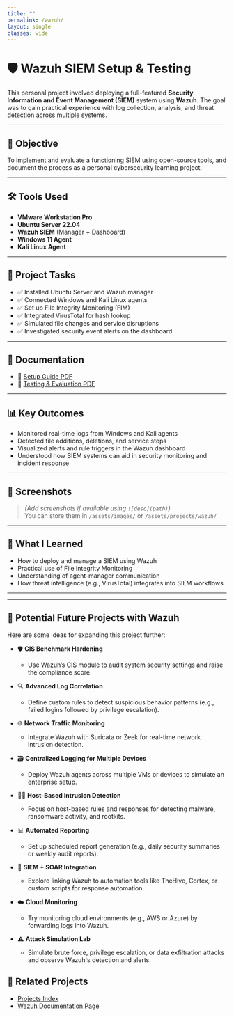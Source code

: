 ```yaml
---
title: ""
permalink: /wazuh/
layout: single
classes: wide
---
```


# 🛡️ Wazuh SIEM Setup & Testing

This personal project involved deploying a full-featured **Security Information and Event Management (SIEM)** system using **Wazuh**. The goal was to gain practical experience with log collection, analysis, and threat detection across multiple systems.

---

## 🎯 Objective

To implement and evaluate a functioning SIEM using open-source tools, and document the process as a personal cybersecurity learning project.

---

## 🛠️ Tools Used

- **VMware Workstation Pro**
- **Ubuntu Server 22.04**
- **Wazuh SIEM** (Manager + Dashboard)
- **Windows 11 Agent**
- **Kali Linux Agent**

---

## 🔧 Project Tasks

- ✅ Installed Ubuntu Server and Wazuh manager
- ✅ Connected Windows and Kali Linux agents
- ✅ Set up File Integrity Monitoring (FIM)
- ✅ Integrated VirusTotal for hash lookup
- ✅ Simulated file changes and service disruptions
- ✅ Investigated security event alerts on the dashboard

---

## 📄 Documentation

- 📘 [Setup Guide PDF](../../docs/wazuh-setup.pdf)
- 📘 [Testing & Evaluation PDF](../../docs/wazuh-testing.pdf)

---

## 📊 Key Outcomes

- Monitored real-time logs from Windows and Kali agents
- Detected file additions, deletions, and service stops
- Visualized alerts and rule triggers in the Wazuh dashboard
- Understood how SIEM systems can aid in security monitoring and incident response

---

## 📸 Screenshots

> *(Add screenshots if available using `![desc](path)`)*  
> You can store them in `/assets/images/` or `/assets/projects/wazuh/`

---

## 🧠 What I Learned

- How to deploy and manage a SIEM using Wazuh
- Practical use of File Integrity Monitoring
- Understanding of agent-manager communication
- How threat intelligence (e.g., VirusTotal) integrates into SIEM workflows

---

---

## 🚀 Potential Future Projects with Wazuh

Here are some ideas for expanding this project further:

- 🛡️ **CIS Benchmark Hardening**
  - Use Wazuh’s CIS module to audit system security settings and raise the compliance score.
  
- 🔍 **Advanced Log Correlation**
  - Define custom rules to detect suspicious behavior patterns (e.g., failed logins followed by privilege escalation).

- 🌐 **Network Traffic Monitoring**
  - Integrate Wazuh with Suricata or Zeek for real-time network intrusion detection.

- 🗃️ **Centralized Logging for Multiple Devices**
  - Deploy Wazuh agents across multiple VMs or devices to simulate an enterprise setup.

- 🧑‍💼 **Host-Based Intrusion Detection**
  - Focus on host-based rules and responses for detecting malware, ransomware activity, and rootkits.

- 📊 **Automated Reporting**
  - Set up scheduled report generation (e.g., daily security summaries or weekly audit reports).

- 🔄 **SIEM + SOAR Integration**
  - Explore linking Wazuh to automation tools like TheHive, Cortex, or custom scripts for response automation.

- ☁️ **Cloud Monitoring**
  - Try monitoring cloud environments (e.g., AWS or Azure) by forwarding logs into Wazuh.

- ⚠️ **Attack Simulation Lab**
  - Simulate brute force, privilege escalation, or data exfiltration attacks and observe Wazuh's detection and alerts.



## 🔗 Related Projects

- [Projects Index](/projects/)
- [Wazuh Documentation Page](/documentation/)
